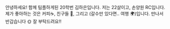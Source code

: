 안녕하세요! 
함께 팀플하게된 20학번 김하은입니다.
저는 22살이고, 손양원 RC입니다. 
제가 좋아하는 것은 커피☕️, 친구들 👫, 그리고 (갈수만 있다면.. 여행 🌍)입니다. 
만나서 반갑습니다 🌞 잘 부탁드려요!!
